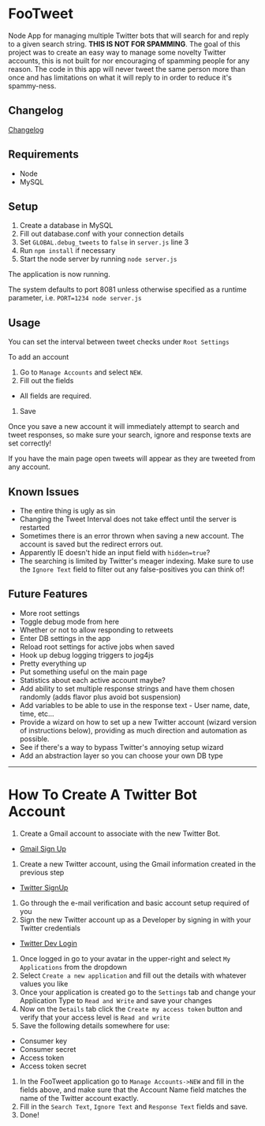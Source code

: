 FooTweet
========

Node App for managing multiple Twitter bots that will search for and reply to a given search string. **THIS IS NOT FOR SPAMMING**. The goal of this project was to create an easy way to manage some novelty Twitter accounts, this is not built for nor encouraging of spamming people for any reason. The code in this app will never tweet the same person more than once and has limitations on what it will reply to in order to reduce it's spammy-ness.

Changelog
---------

[Changelog](CHANGELOG.md)


Requirements
------------

 - Node
 - MySQL

Setup
-----

 1. Create a database in MySQL
 1. Fill out database.conf with your connection details
 1. Set `GLOBAL.debug_tweets` to `false` in `server.js` line 3
 1. Run `npm install` if necessary
 1. Start the node server by running `node server.js`

The application is now running.

The system defaults to port 8081 unless otherwise specified as a runtime parameter, i.e. `PORT=1234 node server.js`

Usage
-----

You can set the interval between tweet checks under `Root Settings`

To add an account

1. Go to `Manage Accounts` and select `NEW`.
1. Fill out the fields
 - All fields are required.
1. Save

Once you save a new account it will immediately attempt to search and tweet responses, so make sure your search, ignore and response texts are set correctly!

If you have the main page open tweets will appear as they are tweeted from any account.

Known Issues
------------

- The entire thing is ugly as sin
- Changing the Tweet Interval does not take effect until the server is restarted
- Sometimes there is an error thrown when saving a new account. The account is saved but the redirect errors out.
- Apparently IE doesn't hide an input field with `hidden=true`?
- The searching is limited by Twitter's meager indexing. Make sure to use the `Ignore Text` field to filter out any false-positives you can think of!


Future Features
---------------
- More root settings
 - Toggle debug mode from here
 - Whether or not to allow responding to retweets
 - Enter DB settings in the app
 - Reload root settings for active jobs when saved
- Hook up debug logging triggers to jog4js
- Pretty everything up
- Put something useful on the main page
 - Statistics about each active account maybe?
- Add ability to set multiple response strings and have them chosen randomly (adds flavor plus avoid bot suspension)
- Add variables to be able to use in the response text - User name, date, time, etc...
- Provide a wizard on how to set up a new Twitter account (wizard version of instructions below), providing as much direction and automation as possible.
 - See if there's a way to bypass Twitter's annoying setup wizard
- Add an abstraction layer so you can choose your own DB type


----------


How To Create A Twitter Bot Account
===================================

 1. Create a Gmail account to associate with the new Twitter Bot.
  - <a href="https://accounts.google.com/SignUp?service=mail" target="_blank">Gmail Sign Up</a>
 1. Create a new Twitter account, using the Gmail information created in the previous step
  - <a href="https://twitter.com/signup" target="_blank">Twitter SignUp</a>
 1. Go through the e-mail verification and basic account setup required of you
 1. Sign the new Twitter account up as a Developer by signing in with your Twitter credentials
  - <a href="https://dev.twitter.com/user/login" target="_blank">Twitter Dev Login</a>
 1. Once logged in go to your avatar in the upper-right and select `My Applications` from the dropdown
 1. Select `Create a new application` and fill out the details with whatever values you like
 1. Once your application is created go to the `Settings` tab and change your Application Type to `Read and Write` and save your changes
 1. Now on the `Details` tab click the `Create my access token` button and verify that your access level is `Read and write`
 1. Save the following details somewhere for use:
  - Consumer key
  - Consumer secret
  - Access token
  - Access token secret
 1. In the FooTweet application go to `Manage Accounts->NEW` and fill in the fields above, and make sure that the Account Name field matches the name of the Twitter account exactly.
 1. Fill in the `Search Text`, `Ignore Text` and `Response Text` fields and save.
 1. Done!
